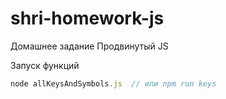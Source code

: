 # shri-homework-js

Домашнее задание Продвинутый JS

Запуск функций

``` js
node allKeysAndSymbols.js  // или npm run keys

```
